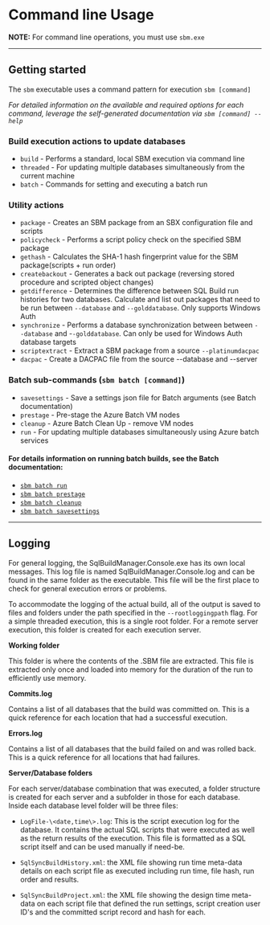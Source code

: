
# Command line Usage

**NOTE:** For command line operations, you must use `sbm.exe`

----

## Getting started

The `sbm` executable uses a command pattern for execution `sbm [command]`


*For detailed information on the available and required options for each command, leverage the self-generated documentation via `sbm [command] --help`*

### Build execution actions to update databases

- `build` - Performs a standard, local SBM execution via command line
- `threaded` - For updating multiple databases simultaneously from the current machine
- `batch` - Commands for setting and executing a batch run

### Utility actions

- `package` - Creates an SBM package from an SBX configuration file and scripts
- `policycheck` - Performs a script policy check on the specified SBM package
- `gethash` - Calculates the SHA-1 hash fingerprint value for the SBM package(scripts + run order)
- `createbackout` - Generates a back out package (reversing stored procedure and scripted object changes)
- `getdifference` - Determines the difference between SQL Build run histories for two databases. Calculate and list out packages that need to be run between `--database` and `--golddatabase`. Only supports Windows Auth
- `synchronize` - Performs a database synchronization between between `--database` and -`-golddatabase`. Can only be used for Windows Auth database targets
- `scriptextract` - Extract a SBM package from a source `--platinumdacpac`
- `dacpac` - Create a DACPAC file from the source --database and --server

### Batch sub-commands (`sbm batch [command]`)
- `savesettings` - Save a settings json file for Batch arguments (see Batch documentation)
- `prestage` - Pre-stage the Azure Batch VM nodes
- `cleanup` - Azure Batch Clean Up - remove VM nodes
- `run` - For updating multiple databases simultaneously using Azure batch services

#### For details information on running batch builds, see the Batch documentation:

- [`sbm batch run` ](AzureBatch.md#azure-batch-execution)
- [`sbm batch prestage`](AzureBatch.md#azure-batch---pre-stage-batch-nodes)
- [`sbm batch cleanup`](AzureBatch.md#azure-batch-clean-up-delete-nodes)
- [`sbm batch savesettings`](AzureBatch.md#azure-batch-savesettings)

----
 ## Logging

For general logging, the
SqlBuildManager.Console.exe has its own local messages. This log file is
named SqlBuildManager.Console.log and can be found in the same folder as
the executable. This file will be the first place to check for general
execution errors or problems.

To accommodate the logging of the actual build, all of the output is
saved to files and folders under the path specified in
the `--rootloggingpath` flag. For a simple threaded execution, this is a
single root folder. For a remote server execution, this folder is
created for each execution server.

**Working folder**

This folder is where the contents of the .SBM file are extracted. This
file is extracted only once and loaded into memory for the duration of
the run to efficiently use memory.

**Commits.log**

Contains a list of all databases that the build was committed on. This
is a quick reference for each location that had a successful execution.

**Errors.log**

Contains a list of all databases that the build failed on and was rolled
back. This is a quick reference for all locations that had failures.

**Server/Database folders**

For each server/database combination that was executed, a folder
structure is created for each server and a subfolder in those for each
database. Inside each database level folder will be three files:

- `LogFile-\<date,time\>.log`: This is the script execution log for the
database. It contains the actual SQL scripts that were executed as well
as the return results of the execution. This file is formatted as a SQL
script itself and can be used manually if need-be.

- `SqlSyncBuildHistory.xml`: the XML file showing run time meta-data
details on each script file as executed including run time, file hash,
run order and results.

- `SqlSyncBuildProject.xml`: the XML file showing the design time
meta-data on each script file that defined the run settings, script
creation user ID's and the committed script record and hash for each.
	
